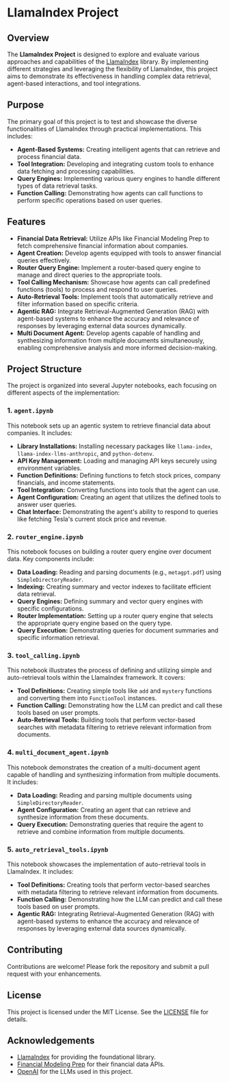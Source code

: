 # LlamaIndex Project

## Overview

The **LlamaIndex Project** is designed to explore and evaluate various approaches and capabilities of the [LlamaIndex](https://github.com/jerryjliu/llama_index) library. By implementing different strategies and leveraging the flexibility of LlamaIndex, this project aims to demonstrate its effectiveness in handling complex data retrieval, agent-based interactions, and tool integrations.

## Purpose

The primary goal of this project is to test and showcase the diverse functionalities of LlamaIndex through practical implementations. This includes:

- **Agent-Based Systems:** Creating intelligent agents that can retrieve and process financial data.
- **Tool Integration:** Developing and integrating custom tools to enhance data fetching and processing capabilities.
- **Query Engines:** Implementing various query engines to handle different types of data retrieval tasks.
- **Function Calling:** Demonstrating how agents can call functions to perform specific operations based on user queries.

## Features

- **Financial Data Retrieval:** Utilize APIs like Financial Modeling Prep to fetch comprehensive financial information about companies.
- **Agent Creation:** Develop agents equipped with tools to answer financial queries effectively.
- **Router Query Engine:** Implement a router-based query engine to manage and direct queries to the appropriate tools.
- **Tool Calling Mechanism:** Showcase how agents can call predefined functions (tools) to process and respond to user queries.
- **Auto-Retrieval Tools:** Implement tools that automatically retrieve and filter information based on specific criteria.
- **Agentic RAG:** Integrate Retrieval-Augmented Generation (RAG) with agent-based systems to enhance the accuracy and relevance of responses by leveraging external data sources dynamically.
- **Multi Document Agent:** Develop agents capable of handling and synthesizing information from multiple documents simultaneously, enabling comprehensive analysis and more informed decision-making.

## Project Structure

The project is organized into several Jupyter notebooks, each focusing on different aspects of the implementation:

### 1. `agent.ipynb`

This notebook sets up an agentic system to retrieve financial data about companies. It includes:

- **Library Installations:** Installing necessary packages like `llama-index`, `llama-index-llms-anthropic`, and `python-dotenv`.
- **API Key Management:** Loading and managing API keys securely using environment variables.
- **Function Definitions:** Defining functions to fetch stock prices, company financials, and income statements.
- **Tool Integration:** Converting functions into tools that the agent can use.
- **Agent Configuration:** Creating an agent that utilizes the defined tools to answer user queries.
- **Chat Interface:** Demonstrating the agent's ability to respond to queries like fetching Tesla's current stock price and revenue.

### 2. `router_engine.ipynb`

This notebook focuses on building a router query engine over document data. Key components include:

- **Data Loading:** Reading and parsing documents (e.g., `metagpt.pdf`) using `SimpleDirectoryReader`.
- **Indexing:** Creating summary and vector indexes to facilitate efficient data retrieval.
- **Query Engines:** Defining summary and vector query engines with specific configurations.
- **Router Implementation:** Setting up a router query engine that selects the appropriate query engine based on the query type.
- **Query Execution:** Demonstrating queries for document summaries and specific information retrieval.

### 3. `tool_calling.ipynb`

This notebook illustrates the process of defining and utilizing simple and auto-retrieval tools within the LlamaIndex framework. It covers:

- **Tool Definitions:** Creating simple tools like `add` and `mystery` functions and converting them into `FunctionTool` instances.
- **Function Calling:** Demonstrating how the LLM can predict and call these tools based on user prompts.
- **Auto-Retrieval Tools:** Building tools that perform vector-based searches with metadata filtering to retrieve relevant information from documents.

### 4. `multi_document_agent.ipynb`

This notebook demonstrates the creation of a multi-document agent capable of handling and synthesizing information from multiple documents. It includes:

- **Data Loading:** Reading and parsing multiple documents using `SimpleDirectoryReader`.
- **Agent Configuration:** Creating an agent that can retrieve and synthesize information from these documents.
- **Query Execution:** Demonstrating queries that require the agent to retrieve and combine information from multiple documents.

### 5. `auto_retrieval_tools.ipynb`

This notebook showcases the implementation of auto-retrieval tools in LlamaIndex. It includes:

- **Tool Definitions:** Creating tools that perform vector-based searches with metadata filtering to retrieve relevant information from documents.
- **Function Calling:** Demonstrating how the LLM can predict and call these tools based on user prompts.
- **Agentic RAG:** Integrating Retrieval-Augmented Generation (RAG) with agent-based systems to enhance the accuracy and relevance of responses by leveraging external data sources dynamically.

## Contributing

Contributions are welcome! Please fork the repository and submit a pull request with your enhancements.

## License

This project is licensed under the MIT License. See the [LICENSE](LICENSE) file for details.

## Acknowledgements

- [LlamaIndex](https://github.com/jerryjliu/llama_index) for providing the foundational library.
- [Financial Modeling Prep](https://financialmodelingprep.com/) for their financial data APIs.
- [OpenAI](https://openai.com/) for the LLMs used in this project.
